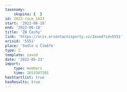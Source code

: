 ```yaml
---
taxonomy:
    skupina: {  }
id: 2022-race_1813
start: '2022-06-18'
end: '2022-06-18'
title: 'ŽB Čechy'
link: 'https://oris.orientacnisporty.cz/Zavod?id=5551'
orisid: '5551'
place: 'Sedlo u Číměře'
type: Z
template: zavod
date: '2022-05-23'
import:
    type: members
    time: 1653307201
hasStartlist: true
hasResults: true
---
```



